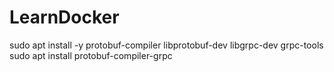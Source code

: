 # LearnDocker
sudo apt install -y protobuf-compiler libprotobuf-dev libgrpc-dev grpc-tools
sudo apt install protobuf-compiler-grpc